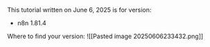 This tutorial written on June 6, 2025 is for version:
- n8n 1.81.4

Where to find your version:
![[Pasted image 20250606233432.png]]